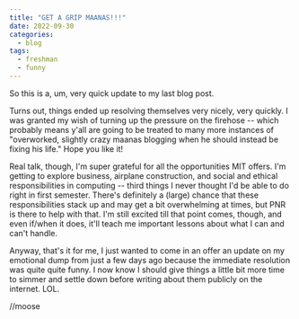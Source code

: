 ```yaml
---
title: "GET A GRIP MAANAS!!!"
date: 2022-09-30
categories:
  - blog
tags:
  - freshman
  - funny
---
```

So this is a, um, very quick update to my last blog post.

Turns out, things ended up resolving themselves very nicely, very quickly. I was granted my wish of turning up the pressure on the firehose -- which probably means y'all are going to be treated to many more instances of "overworked, slightly crazy maanas blogging when he should instead be fixing his life." Hope you like it!

Real talk, though, I'm super grateful for all the opportunities MIT offers. I'm getting to explore business, airplane construction, and social and ethical responsibilities in computing -- third things I never thought I'd be able to do right in first semester. There's definitely a (large) chance that these responsibilities stack up and may get a bit overwhelming at times, but PNR is there to help with that. I'm still excited till that point comes, though, and even if/when it does, it'll teach me important lessons about what I can and can't handle.

Anyway, that's it for me, I just wanted to come in an offer an update on my emotional dump from just a few days ago because the immediate resolution was quite quite funny. I now know I should give things a little bit more time to simmer and settle down before writing about them publicly on the internet. LOL.

//moose
